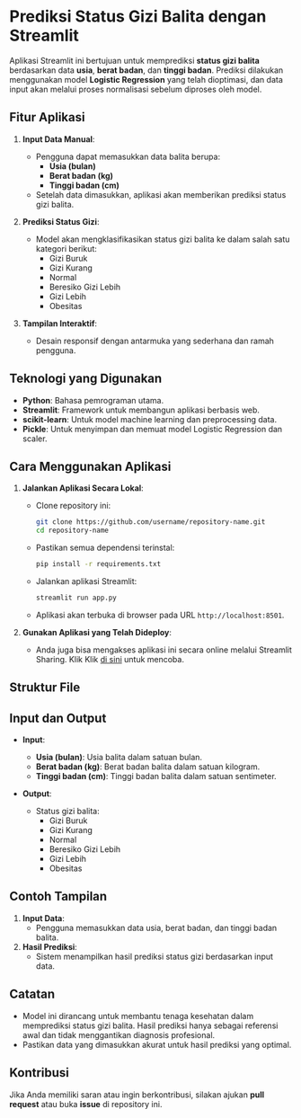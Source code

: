 # Prediksi Status Gizi Balita dengan Streamlit

Aplikasi Streamlit ini bertujuan untuk memprediksi **status gizi balita** berdasarkan data **usia**, **berat badan**, dan **tinggi badan**. Prediksi dilakukan menggunakan model **Logistic Regression** yang telah dioptimasi, dan data input akan melalui proses normalisasi sebelum diproses oleh model.

## Fitur Aplikasi

1. **Input Data Manual**: 
   - Pengguna dapat memasukkan data balita berupa:
     - **Usia (bulan)**
     - **Berat badan (kg)**
     - **Tinggi badan (cm)**
   - Setelah data dimasukkan, aplikasi akan memberikan prediksi status gizi balita.

2. **Prediksi Status Gizi**:
   - Model akan mengklasifikasikan status gizi balita ke dalam salah satu kategori berikut:
     - Gizi Buruk
     - Gizi Kurang
     - Normal
     - Beresiko Gizi Lebih
     - Gizi Lebih
     - Obesitas

3. **Tampilan Interaktif**:
   - Desain responsif dengan antarmuka yang sederhana dan ramah pengguna.

## Teknologi yang Digunakan

- **Python**: Bahasa pemrograman utama.
- **Streamlit**: Framework untuk membangun aplikasi berbasis web.
- **scikit-learn**: Untuk model machine learning dan preprocessing data.
- **Pickle**: Untuk menyimpan dan memuat model Logistic Regression dan scaler.

## Cara Menggunakan Aplikasi

1. **Jalankan Aplikasi Secara Lokal**:
   - Clone repository ini:
     ```bash
     git clone https://github.com/username/repository-name.git
     cd repository-name
     ```
   - Pastikan semua dependensi terinstal:
     ```bash
     pip install -r requirements.txt
     ```
   - Jalankan aplikasi Streamlit:
     ```bash
     streamlit run app.py
     ```
   - Aplikasi akan terbuka di browser pada URL `http://localhost:8501`.

2. **Gunakan Aplikasi yang Telah Dideploy**:
   - Anda juga bisa mengakses aplikasi ini secara online melalui Streamlit Sharing. Klik Klik [di sini](https://share.streamlit.io/username/repository-name/main/app.py) untuk mencoba.

## Struktur File

## Input dan Output

- **Input**:
  - **Usia (bulan)**: Usia balita dalam satuan bulan.
  - **Berat badan (kg)**: Berat badan balita dalam satuan kilogram.
  - **Tinggi badan (cm)**: Tinggi badan balita dalam satuan sentimeter.

- **Output**:
  - Status gizi balita:
    - Gizi Buruk
    - Gizi Kurang
    - Normal
    - Beresiko Gizi Lebih
    - Gizi Lebih
    - Obesitas

## Contoh Tampilan

1. **Input Data**:
   - Pengguna memasukkan data usia, berat badan, dan tinggi badan balita.
2. **Hasil Prediksi**:
   - Sistem menampilkan hasil prediksi status gizi berdasarkan input data.

## Catatan

- Model ini dirancang untuk membantu tenaga kesehatan dalam memprediksi status gizi balita. Hasil prediksi hanya sebagai referensi awal dan tidak menggantikan diagnosis profesional.
- Pastikan data yang dimasukkan akurat untuk hasil prediksi yang optimal.

## Kontribusi

Jika Anda memiliki saran atau ingin berkontribusi, silakan ajukan **pull request** atau buka **issue** di repository ini.

